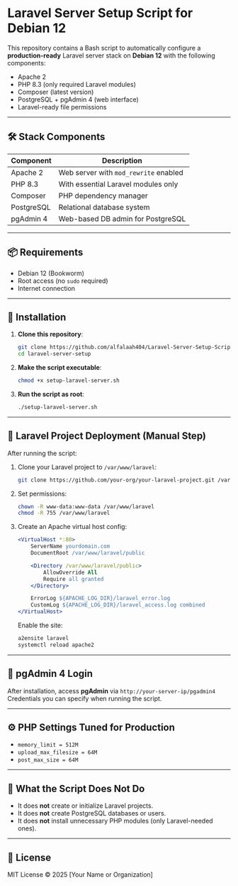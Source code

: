 # Laravel Server Setup Script for Debian 12

This repository contains a Bash script to automatically configure a **production-ready** Laravel server stack on **Debian 12** with the following components:

- Apache 2
- PHP 8.3 (only required Laravel modules)
- Composer (latest version)
- PostgreSQL + pgAdmin 4 (web interface)
- Laravel-ready file permissions

---

## 🛠️ Stack Components

| Component   | Description                     |
|------------|---------------------------------|
| Apache 2   | Web server with `mod_rewrite` enabled |
| PHP 8.3    | With essential Laravel modules only |
| Composer   | PHP dependency manager          |
| PostgreSQL | Relational database system      |
| pgAdmin 4  | Web-based DB admin for PostgreSQL |

---

## 📦 Requirements

- Debian 12 (Bookworm)
- Root access (no `sudo` required)
- Internet connection

---

## 📄 Installation

1. **Clone this repository**:

   ```bash
   git clone https://github.com/alfalaah404/Laravel-Server-Setup-Script-for-Debian-12.git
   cd laravel-server-setup
   ```

2. **Make the script executable**:

   ```bash
   chmod +x setup-laravel-server.sh
   ```

3. **Run the script as root**:

   ```bash
   ./setup-laravel-server.sh
   ```

---

## 📁 Laravel Project Deployment (Manual Step)

After running the script:

1. Clone your Laravel project to `/var/www/laravel`:
   ```bash
   git clone https://github.com/your-org/your-laravel-project.git /var/www/laravel
   ```

2. Set permissions:
   ```bash
   chown -R www-data:www-data /var/www/laravel
   chmod -R 755 /var/www/laravel
   ```

3. Create an Apache virtual host config:

   ```apache
   <VirtualHost *:80>
       ServerName yourdomain.com
       DocumentRoot /var/www/laravel/public

       <Directory /var/www/laravel/public>
           AllowOverride All
           Require all granted
       </Directory>

       ErrorLog ${APACHE_LOG_DIR}/laravel_error.log
       CustomLog ${APACHE_LOG_DIR}/laravel_access.log combined
   </VirtualHost>
   ```

   Enable the site:
   ```bash
   a2ensite laravel
   systemctl reload apache2
   ```

---

## 🔐 pgAdmin 4 Login

After installation, access **pgAdmin** via `http://your-server-ip/pgadmin4`  
Credentials you can specify when running the script.

---

## ⚙️ PHP Settings Tuned for Production

- `memory_limit = 512M`
- `upload_max_filesize = 64M`
- `post_max_size = 64M`

---

## 🧼 What the Script Does **Not** Do

- It does **not** create or initialize Laravel projects.
- It does **not** create PostgreSQL databases or users.
- It does **not** install unnecessary PHP modules (only Laravel-needed ones).

---

## 📜 License

MIT License © 2025 [Your Name or Organization]
